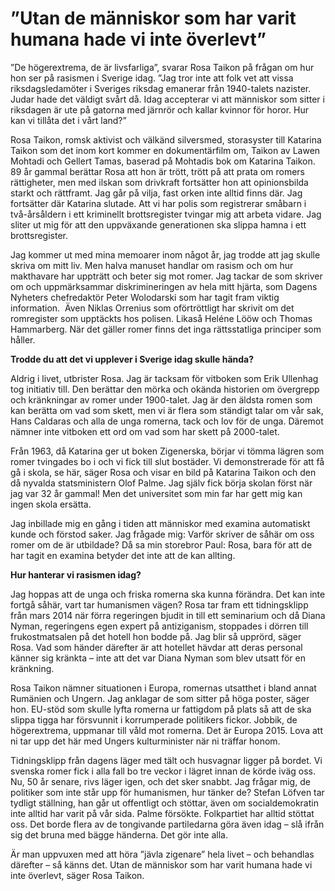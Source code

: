 # ”Utan de människor som har varit humana hade vi inte överlevt”

”De högerextrema, de är livsfarliga”, svarar Rosa Taikon på frågan om hur hon ser på rasismen i Sverige idag. ”Jag tror inte att folk vet att vissa riksdagsledamöter i Sveriges riksdag emanerar från 1940-talets nazister. Judar hade det väldigt svårt då. Idag accepterar vi att människor som sitter i riksdagen är ute på gatorna med järnrör och kallar kvinnor för horor. Hur kan vi tillåta det i vårt land?”

Rosa Taikon, romsk aktivist och välkänd silversmed, storasyster till Katarina Taikon som det inom kort kommer en dokumentärfilm om, Taikon av Lawen Mohtadi och Gellert Tamas, baserad på Mohtadis bok om Katarina Taikon. 89 år gammal berättar Rosa att hon är trött, trött på att prata om romers rättigheter, men med ilskan som drivkraft fortsätter hon att opinionsbilda starkt och rättframt. Jag går på vilja, fast orken inte alltid finns där. Jag fortsätter där Katarina slutade. Att vi har polis som registrerar småbarn i två-årsåldern i ett kriminellt brottsregister tvingar mig att arbeta vidare. Jag sliter ut mig för att den uppväxande generationen ska slippa hamna i ett brottsregister.

Jag kommer ut med mina memoarer inom något år, jag trodde att jag skulle skriva om mitt liv. Men halva manuset handlar om rasism och om hur makthavare har uppträtt och beter sig mot romer. Jag tackar de som skriver om och uppmärksammar diskrimineringen av hela mitt hjärta, som Dagens Nyheters chefredaktör Peter Wolodarski som har tagit fram viktig information.  Även Niklas Orrenius som oförtröttligt har skrivit om det romregister som upptäckts hos polisen. Likaså Heléne Lööw och Thomas Hammarberg. När det gäller romer finns det inga rättsstatliga principer som håller.

**Trodde du att det vi upplever i Sverige idag skulle hända?**

Aldrig i livet, utbrister Rosa. Jag är tacksam för vitboken som Erik Ullenhag tog initiativ till. Den berättar den mörka och okända historien om övergrepp och kränkningar av romer under 1900-talet. Jag är den äldsta romen som kan berätta om vad som skett, men vi är flera som ständigt talar om vår sak, Hans Caldaras och alla de unga romerna, tack och lov för de unga. Däremot nämner inte vitboken ett ord om vad som har skett på 2000-talet.

Från 1963, då Katarina ger ut boken Zigenerska, börjar vi tömma lägren som romer tvingades bo i och vi fick till slut bostäder. Vi demonstrerade för att få gå i skola, se här, säger Rosa och visar en bild på Katarina Taikon och den då nyvalda statsministern Olof Palme. Jag själv fick börja skolan först när jag var 32 år gammal! Men det universitet som min far har gett mig kan ingen skola ersätta.

Jag inbillade mig en gång i tiden att människor med examina automatiskt kunde och förstod saker. Jag frågade mig: Varför skriver de såhär om oss romer om de är utbildade? Då sa min storebror Paul: Rosa, bara för att de har tagit en examina betyder det inte att de kan allting.

**Hur hanterar vi rasismen idag?**

Jag hoppas att de unga och friska romerna ska kunna förändra. Det kan inte fortgå såhär, vart tar humanismen vägen? Rosa tar fram ett tidningsklipp från mars 2014 när förra regeringen bjudit in till ett seminarium och då Diana Nyman, regeringens egen expert på antiziganism, stoppades i dörren till frukostmatsalen på det hotell hon bodde på. Jag blir så upprörd, säger Rosa. Vad som händer därefter är att hotellet hävdar att deras personal känner sig kränkta – inte att det var Diana Nyman som blev utsatt för en kränkning.

Rosa Taikon nämner situationen i Europa, romernas utsatthet i bland annat Rumänien och Ungern. Jag anklagar de som sitter på höga poster, säger hon. EU-stöd som skulle lyfta romerna ur fattigdom på plats så att de ska slippa tigga har försvunnit i korrumperade politikers fickor. Jobbik, de högerextrema, uppmanar till våld mot romerna. Det är Europa 2015. Lova att ni tar upp det här med Ungers kulturminister när ni träffar honom.

Tidningsklipp från dagens läger med tält och husvagnar ligger på bordet. Vi svenska romer fick i alla fall bo tre veckor i lägret innan de körde iväg oss. Nu, 50 år senare, rivs läger igen, och det sker snabbt.
Jag frågar mig, de politiker som inte står upp för humanismen, hur tänker de? Stefan Löfven tar tydligt ställning, han går ut offentligt och stöttar, även om socialdemokratin inte alltid har varit på vår sida. Palme försökte. Folkpartiet har alltid stöttat oss. Det borde flera av de tongivande partiledarna göra även idag – slå ifrån sig det bruna med bägge händerna. Det gör inte alla.

Är man uppvuxen med att höra ”jävla zigenare” hela livet – och behandlas därefter – så känns det. Utan de människor som har varit humana hade vi inte överlevt, säger Rosa Taikon.
